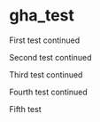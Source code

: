 # gha_test

First test continued

Second test continued

Third test continued

Fourth test continued

Fifth test
